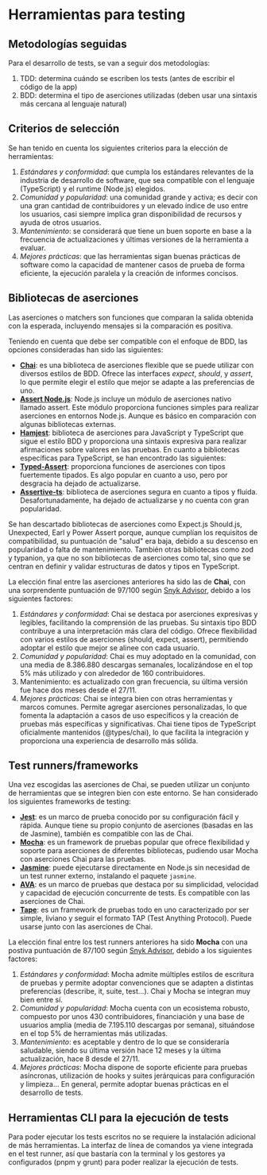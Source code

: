# Herramientas para testing

## Metodologías seguidas

Para el desarrollo de tests, se van a seguir dos metodologías:

1. TDD: determina cuándo se escriben los tests (antes de escribir el código de la app)
2. BDD: determina el tipo de aserciones utilizadas (deben usar una sintaxis más cercana
al lenguaje natural)

## Criterios de selección

Se han tenido en cuenta los siguientes criterios para la elección de herramientas:

1. *Estándares y conformidad*: que cumpla los estándares relevantes de la industria
de desarrollo de software, que sea compatible con el lenguaje (TypeScript) y el runtime
(Node.js) elegidos.
2. *Comunidad y popularidad*: una comunidad grande y activa; es decir con una gran cantidad
de contribuidores y un elevado índice de uso entre los usuarios, casi siempre implica
gran disponibilidad de recursos y ayuda de otros usuarios.
3. *Mantenimiento*: se considerará que tiene un buen soporte en base a la frecuencia
de actualizaciones y últimas versiones de la herramienta a evaluar.
4. *Mejores prácticas*: que las herramientas sigan buenas prácticas de software
como la capacidad de mantener casos de prueba de forma eficiente, la ejecución
paralela y la creación de informes concisos.

## Bibliotecas de aserciones

Las aserciones o matchers son funciones que comparan la salida obtenida con
la esperada, incluyendo mensajes si la comparación es positiva.

Teniendo en cuenta que debe ser compatible con el enfoque de BDD, las opciones consideradas
han sido las siguientes:
* [**Chai**](https://github.com/chaijs/chai): es una biblioteca de aserciones flexible que se puede utilizar con diversos estilos
de BDD. Ofrece las interfaces *expect*, *should*, y *assert*, lo que permite elegir el estilo
que mejor se adapte a las preferencias de uno.
* [**Assert Node.js**](https://github.com/browserify/commonjs-assert): Node.js incluye un módulo de aserciones nativo llamado assert. Este módulo
proporciona funciones simples para realizar aserciones en entornos Node.js. Aunque es básico en
comparación con algunas bibliotecas externas.
* [**Hamjest**](https://github.com/rluba/hamjest): biblioteca de aserciones para JavaScript y TypeScript
que sigue el estilo BDD y proporciona una sintaxis expresiva para realizar afirmaciones sobre valores en
las pruebas.
En cuanto a bibliotecas específicas para TypeScript, se han encontrado las siguientes:
* [**Typed-Assert**](https://github.com/elierotenberg/typed-assert): proporciona funciones de aserciones
con tipos fuertemente tipados. Es algo popular en cuanto a uso, pero por desgracia ha dejado de actualizarse.
* [**Assertive-ts**](https://github.com/stackbuilders/assertive-ts): biblioteca de aserciones segura en cuanto
a tipos y fluida. Desafortunadamente, ha dejado de actualizarse y no cuenta con gran popularidad.

Se han descartado bibliotecas de aserciones como Expect.js Should.js, Unexpected, Earl y Power Assert
porque, aunque cumplían los requisitos de compatibilidad, su puntuación de "salud" era baja, debido a su
descenso en popularidad o falta de mantenimiento.
También otras bibliotecas como zod y typanion, ya que no son bibliotecas de aserciones como tal, sino
que se centran en definir y validar estructuras de datos y tipos en TypeScript.

La elección final entre las aserciones anteriores ha sido las de **Chai**, con una sorprendente
puntuación de 97/100 según [Snyk Advisor](https://snyk.io/advisor/npm-package/chai), debido a los siguientes
factores:
1. *Estándares y conformidad*: Chai se destaca por aserciones expresivas y legibles, facilitando la
comprensión de las pruebas. Su sintaxis tipo BDD contribuye a una interpretación más clara del código.
Ofrece flexibilidad con varios estilos de aserciones (should, expect, assert), permitiendo adoptar el estilo
que mejor se alinee con cada usuario.
2. *Comunidad y popularidad*: Chai es muy adoptado en la comunidad, con una media de 8.386.880 descargas
semanales, localizándose en el top 5% más utilizado y con alrededor de 160 contribuidores.
3. Mantenimiento: es actualizado con gran frecuencia, su última versión fue hace dos meses desde el 27/11.
4. *Mejores prácticas*: Chai se integra bien con otras herramientas y marcos comunes. Permite agregar
aserciones personalizadas, lo que fomenta la adaptación a casos de uso específicos y la creación de
pruebas más específicas y significativas. Chai tiene tipos de TypeScript oficialmente mantenidos
(@types/chai), lo que facilita la integración y proporciona una experiencia de desarrollo más sólida.

## Test runners/frameworks

Una vez escogidas las aserciones de Chai, se pueden utilizar un conjunto de herramientas que se
integren bien con este entorno. Se han considerado los siguientes frameworks de testing:

* [**Jest**](https://github.com/jestjs/jest): es un marco de prueba conocido por su configuración fácil y rápida. Aunque tiene su propio
conjunto de aserciones (basadas en las de Jasmine), también es compatible con las de Chai.
* [**Mocha**](https://github.com/mochajs/mocha): es un framework de pruebas popular que ofrece flexibilidad y soporte para aserciones de
diferentes bibliotecas, pudiendo usar Mocha con aserciones Chai para las pruebas.
* [**Jasmine**](https://github.com/jasmine/jasmine-npm): puede ejecutarse directamente en Node.js sin necesidad de un test runner externo,
instalando el paquete `jasmine`.
* [**AVA**](https://github.com/avajs/ava): es un marco de pruebas que destaca por su simplicidad, velocidad y capacidad de ejecución
concurrente de tests. Es compatible con las aserciones de Chai.
* [**Tape**](https://github.com/ljharb/tape): es un framework de pruebas todo en uno caracterizado por ser simple, liviano y seguir
el formato TAP (Test Anything Protocol). Puede usarse junto con las aserciones de Chai.

La elección final entre los test runners anteriores ha sido **Mocha** con una postiva
puntuación de 87/100 según [Snyk Advisor](https://snyk.io/advisor/npm-package/mocha), debido a los siguientes
factores:
1. *Estándares y conformidad*: Mocha admite múltiples estilos de escritura de pruebas y permite
adoptar convenciones que se adapten a distintas preferencias (describe, it, suite, test...). Chai
y Mocha  se integran muy bien entre sí.
2. *Comunidad y popularidad*: Mocha cuenta con un ecosistema robusto, compuesto por unos 430 contribuidores,
financiación y una base de usuarios amplia (media de 7.195.110 descargas por semana), situándose en el top 5%
de herramientas más utilizadas.
3. *Mantenimiento*: es aceptable y dentro de lo que se consideraría saludable, siendo su última versión
hace 12 meses y la última actualización, hace 8 desde el 27/11.
4. *Mejores prácticas*: Mocha dispone de soporte eficiente para pruebas asíncronas, utilización de hooks
y suites jerárquicas para configuración y limpieza... En general, permite adoptar buenas prácticas en el
desarrollo de tests.

## Herramientas CLI para la ejecución de tests

Para poder ejecutar los tests escritos no se requiere la instalación adicional de más herramientas.
La interfaz de línea de comandos ya viene integrada en el test runner, así que bastaría con la
terminal y los gestores ya configurados (pnpm y grunt) para poder realizar la ejecución de tests.

